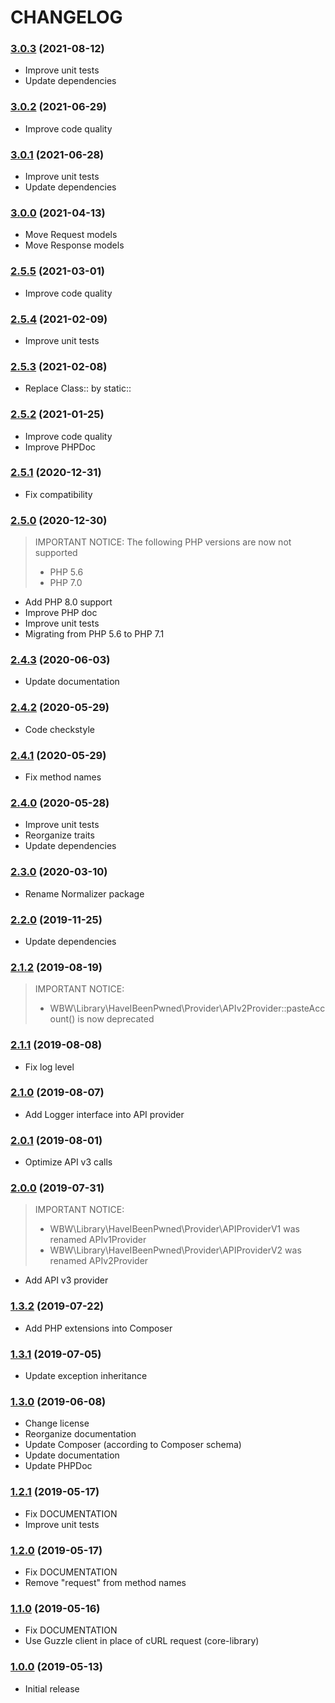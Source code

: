 CHANGELOG
=========

### [3.0.3](https://github.com/webeweb/haveibeenpwned-library/tree/v3.0.3) (2021-08-12)

- Improve unit tests
- Update dependencies

### [3.0.2](https://github.com/webeweb/haveibeenpwned-library/tree/v3.0.2) (2021-06-29)

- Improve code quality

### [3.0.1](https://github.com/webeweb/haveibeenpwned-library/tree/v3.0.1) (2021-06-28)

- Improve unit tests
- Update dependencies

### [3.0.0](https://github.com/webeweb/haveibeenpwned-library/tree/v3.0.0) (2021-04-13)

- Move Request models
- Move Response models

### [2.5.5](https://github.com/webeweb/haveibeenpwned-library/tree/v2.5.5) (2021-03-01)

- Improve code quality

### [2.5.4](https://github.com/webeweb/haveibeenpwned-library/tree/v2.5.4) (2021-02-09)

- Improve unit tests

### [2.5.3](https://github.com/webeweb/haveibeenpwned-library/tree/v2.5.3) (2021-02-08)

- Replace Class:: by static::

### [2.5.2](https://github.com/webeweb/haveibeenpwned-library/tree/v2.5.2) (2021-01-25)

- Improve code quality
- Improve PHPDoc

### [2.5.1](https://github.com/webeweb/haveibeenpwned-library/tree/v2.5.1) (2020-12-31)

- Fix compatibility

### [2.5.0](https://github.com/webeweb/haveibeenpwned-library/tree/v2.5.0) (2020-12-30)

> IMPORTANT NOTICE: The following PHP versions are now not supported
> - PHP 5.6
> - PHP 7.0

- Add PHP 8.0 support
- Improve PHP doc
- Improve unit tests
- Migrating from PHP 5.6 to PHP 7.1

### [2.4.3](https://github.com/webeweb/haveibeenpwned-library/tree/v2.4.3) (2020-06-03)

- Update documentation

### [2.4.2](https://github.com/webeweb/haveibeenpwned-library/tree/v2.4.2) (2020-05-29)

- Code checkstyle

### [2.4.1](https://github.com/webeweb/haveibeenpwned-library/tree/v2.4.1) (2020-05-29)

- Fix method names

### [2.4.0](https://github.com/webeweb/haveibeenpwned-library/tree/v2.4.0) (2020-05-28)

- Improve unit tests
- Reorganize traits
- Update dependencies

### [2.3.0](https://github.com/webeweb/haveibeenpwned-library/tree/v2.3.0) (2020-03-10)

- Rename Normalizer package

### [2.2.0](https://github.com/webeweb/haveibeenpwned-library/tree/v2.2.0) (2019-11-25)

- Update dependencies

### [2.1.2](https://github.com/webeweb/haveibeenpwned-library/tree/v2.1.2) (2019-08-19)

> IMPORTANT NOTICE:
> - WBW\Library\HaveIBeenPwned\Provider\APIv2Provider::pasteAccount() is now deprecated

### [2.1.1](https://github.com/webeweb/haveibeenpwned-library/tree/v2.1.1) (2019-08-08)

- Fix log level

### [2.1.0](https://github.com/webeweb/haveibeenpwned-library/tree/v2.1.0) (2019-08-07)

- Add Logger interface into API provider

### [2.0.1](https://github.com/webeweb/haveibeenpwned-library/tree/v2.0.1) (2019-08-01)

- Optimize API v3 calls

### [2.0.0](https://github.com/webeweb/haveibeenpwned-library/tree/v2.0.0) (2019-07-31)

> IMPORTANT NOTICE:
>
> - WBW\Library\HaveIBeenPwned\Provider\APIProviderV1 was renamed APIv1Provider
> - WBW\Library\HaveIBeenPwned\Provider\APIProviderV2 was renamed APIv2Provider

- Add API v3 provider

### [1.3.2](https://github.com/webeweb/haveibeenpwned-library/tree/v1.3.2) (2019-07-22)

- Add PHP extensions into Composer

### [1.3.1](https://github.com/webeweb/haveibeenpwned-library/tree/v1.3.1) (2019-07-05)

- Update exception inheritance

### [1.3.0](https://github.com/webeweb/haveibeenpwned-library/tree/v1.3.0) (2019-06-08)

- Change license
- Reorganize documentation
- Update Composer (according to Composer schema)
- Update documentation
- Update PHPDoc

### [1.2.1](https://github.com/webeweb/haveibeenpwned-library/tree/v1.2.1) (2019-05-17)

- Fix DOCUMENTATION
- Improve unit tests

### [1.2.0](https://github.com/webeweb/haveibeenpwned-library/tree/v1.2.0) (2019-05-17)

- Fix DOCUMENTATION
- Remove "request" from method names

### [1.1.0](https://github.com/webeweb/haveibeenpwned-library/tree/v1.1.0) (2019-05-16)

- Fix DOCUMENTATION
- Use Guzzle client in place of cURL request (core-library)

### [1.0.0](https://github.com/webeweb/haveibeenpwned-library/tree/v1.0.0) (2019-05-13)

- Initial release
